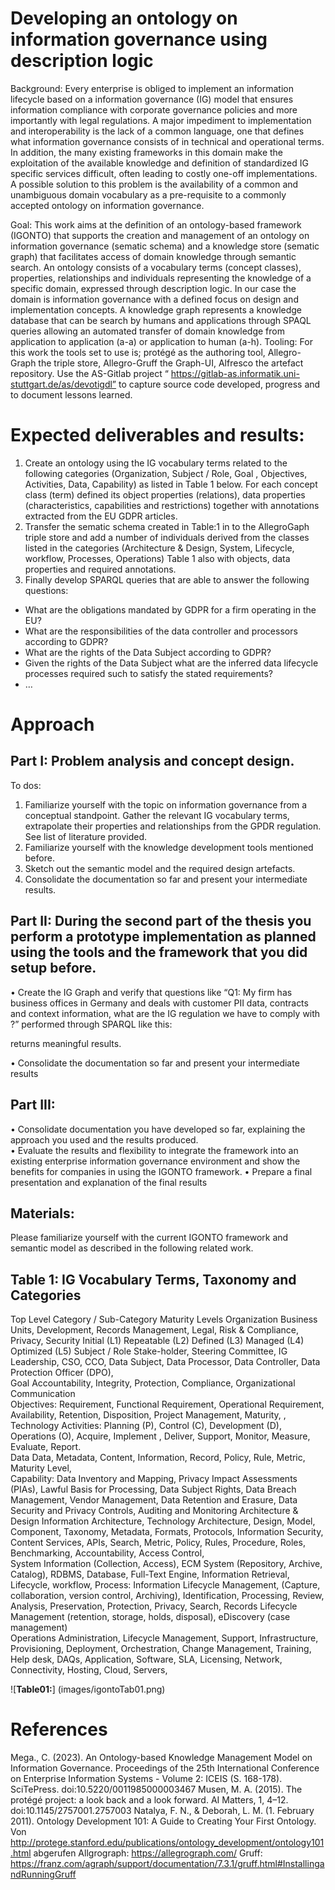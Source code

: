 # Developing an ontology on information governance using description logic

Background:  Every enterprise is obliged to implement an information lifecycle based on a information governance (IG) model that ensures information compliance with corporate governance policies and more importantly with legal regulations. A major impediment to implementation and interoperability is the lack of a common language, one that defines what information governance consists of in technical and operational terms. In addition, the many existing frameworks in this domain make the exploitation of the available knowledge and definition of standardized IG specific services difficult, often leading to costly one-off implementations. A possible solution to this problem is the availability of a common and unambiguous domain vocabulary as a pre-requisite to a commonly accepted ontology on information governance. 

Goal: This work aims at the definition of an ontology-based framework (IGONTO) that supports the creation and management of an ontology on information governance (sematic schema) and a knowledge store (sematic graph) that facilitates access of domain knowledge through semantic search. 
 An ontology consists of a vocabulary terms (concept classes), properties, relationships and individuals representing the knowledge of a specific domain, expressed through description logic. In our case the domain is information governance with a defined focus on design and implementation concepts. A knowledge graph represents a knowledge database that can be search by humans and applications through SPAQL queries allowing an automated transfer of domain knowledge from application to application (a-a) or application to human (a-h). 
Tooling: For this work the tools set to use is; protégé as the authoring tool, Allegro-Graph the triple store, Allegro-Gruff the Graph-UI, Alfresco the artefact repository. Use the AS-Gitlab project “ https://gitlab-as.informatik.uni-stuttgart.de/as/devotigdl” to capture source code developed, progress and to document lessons learned.

# Expected deliverables and results:
1.	Create an ontology using the IG vocabulary terms related to the following categories (Organization, Subject / Role,  Goal , Objectives, Activities, Data, Capability) as listed in Table 1 below. For each concept class (term) defined its object properties (relations), data properties (characteristics, capabilities and restrictions) together with annotations extracted from the EU GDPR articles. 
2.	Transfer the sematic schema created in Table:1 in to the AllegroGaph triple store and add a number of individuals derived from the classes listed in the categories (Architecture & Design, System, Lifecycle, workflow, Processes, Operations) Table 1 also with objects, data properties and required annotations.
3.	 Finally develop SPARQL queries that are able to answer the following questions: 
 -	What are the obligations mandated by GDPR for a firm operating in the EU?
 -	What are the responsibilities of the data controller and processors according to GDPR? 
 -	What are the rights of the Data Subject according to GDPR? 
 -	Given the rights of the Data Subject what are the inferred data lifecycle processes required such to satisfy the stated requirements? 
 -	… 


# Approach

## Part I:  Problem analysis and concept design. 
To dos:
1.	Familiarize yourself with the topic on information governance from a conceptual standpoint.  Gather the relevant IG vocabulary terms, extrapolate their properties and relationships from the GPDR regulation. See list of literature provided.
2.	Familiarize yourself with the knowledge development tools mentioned before.  
3.	Sketch out the semantic model and the required design artefacts. 
4.	Consolidate the documentation so far and present your intermediate results.

## Part II: During the second part of the thesis you perform a prototype implementation as planned using the tools and the framework that you did setup before. 


•	Create the IG Graph and verify that questions like “Q1: My firm has business offices in Germany and deals with customer PII data, contracts and context information, what are the IG regulation we have to comply with ?”  performed through SPARQL like this: 
 
returns meaningful results.

•	 Consolidate the documentation so far and present your intermediate results

## Part III:
•	Consolidate documentation you have developed so far, explaining the approach you used and the results produced.    
•	Evaluate the results and flexibility to integrate the framework into an existing enterprise information governance environment and show the benefits for companies in using the IGONTO framework.
•	Prepare a final presentation and explanation of the final results

## Materials: 
Please familiarize yourself with the current IGONTO framework and semantic model as described in the following related work.


## Table 1: IG Vocabulary Terms,  Taxonomy and Categories

Top Level Category / Sub-Category	Maturity Levels
Organization 	Business Units, Development, Records Management, Legal, Risk & Compliance, Privacy, Security	Initial (L1) Repeatable (L2)
Defined (L3)    Managed (L4)      Optimized (L5)
Subject / Role 	Stake-holder, Steering Committee, IG Leadership, CSO, CCO, Data Subject, Data Processor, Data Controller, Data Protection Officer (DPO),  	
Goal 	Accountability, Integrity, Protection, Compliance, Organizational Communication 	
Objectives:	Requirement, Functional Requirement, Operational Requirement, Availability, Retention, Disposition, Project Management,  Maturity, , Technology	
Activities:	Planning (P), Control (C), Development (D), Operations (O), Acquire, Implement , Deliver, Support, Monitor, Measure, Evaluate, Report.	
Data	Data, Metadata, Content, Information, Record, Policy, Rule, Metric, Maturity Level, 	
Capability:	Data Inventory and Mapping, Privacy Impact Assessments (PIAs), Lawful Basis for Processing, Data Subject Rights, Data Breach Management, Vendor Management, Data Retention and Erasure, Data Security and Privacy Controls, Auditing and Monitoring	
Architecture & Design 	Information Architecture, Technology Architecture, Design, Model, Component, Taxonomy, Metadata, Formats, Protocols, Information Security, Content Services, APIs, Search, Metric, Policy, Rules, Procedure, Roles, Benchmarking, Accountability, Access Control, 	
System	Information (Collection, Access), ECM System (Repository, Archive, Catalog), RDBMS, Database, Full-Text Engine, Information Retrieval, 	
Lifecycle,  workflow,  Process:	Information Lifecycle Management, (Capture, collaboration, version control, Archiving), Identification, Processing, Review, Analysis, Preservation, Protection,  Privacy, Search, Records Lifecycle Management (retention, storage, holds, disposal), eDiscovery (case management) 	
Operations	Administration, Lifecycle Management, Support, Infrastructure, Provisioning, Deployment, Orchestration, Change Management, Training, Help desk, DAQs, Application, Software, SLA, Licensing, Network, Connectivity, Hosting, Cloud, Servers, 	


![**Table01:**] (images/igontoTab01.png)


# References
Mega., C. (2023). An Ontology-based Knowledge Management Model on Information Governance. Proceedings of the 25th International Conference on Enterprise Information Systems - Volume 2: ICEIS (S. 168-178). SciTePress. doi:10.5220/0011985000003467
Musen, M. A. (2015). The protégé project: a look back and a look forward. AI Matters, 1, 4–12. doi:10.1145/2757001.2757003
Natalya, F. N., & Deborah, L. M. (1. February 2011). Ontology Development 101: A Guide to Creating Your First Ontology. Von http://protege.stanford.edu/publications/ontology_development/ontology101.html abgerufen
Allgrograph: https://allegrograph.com/
Gruff:  https://franz.com/agraph/support/documentation/7.3.1/gruff.html#InstallingandRunningGruff
